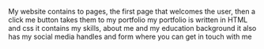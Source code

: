 My website contains to pages, the first page that welcomes the user,
then a click me button takes them to my portfolio
my portfolio is written in HTML and css
it contains my skills, about me and my education background
it also has my social media handles and form where you can get in touch with me
